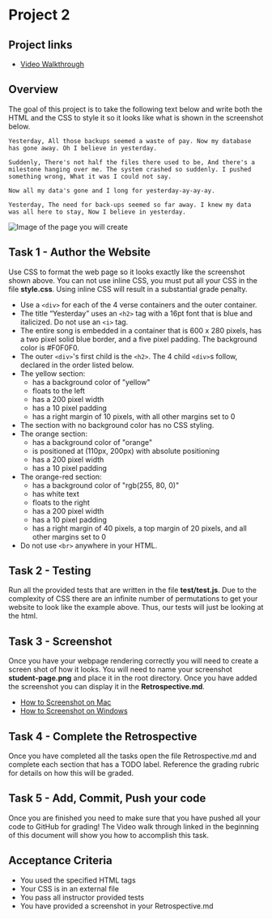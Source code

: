 # Project 2

## Project links

* [Video Walkthrough](https://youtu.be/lHeWbSgfw5I)

## Overview

The goal of this project is to take the following text below and write both the
HTML and the CSS to style it so it looks like what is shown in the screenshot
below.

    Yesterday, All those backups seemed a waste of pay. Now my database
    has gone away. Oh I believe in yesterday.

    Suddenly, There's not half the files there used to be, And there's a
    milestone hanging over me. The system crashed so suddenly. I pushed
    something wrong, What it was I could not say.

    Now all my data's gone and I long for yesterday-ay-ay-ay.

    Yesterday, The need for back-ups seemed so far away. I knew my data
    was all here to stay, Now I believe in yesterday.

![Image of the page you will create](img/example.png)

## Task 1 - Author the Website

Use CSS to format the web page so it looks exactly like the screenshot shown
above. You can not use inline CSS, you must put all your CSS in the file
**style.css**. Using inline CSS will result in a substantial grade penalty.

- Use a `<div>` for each of the 4 verse containers and the outer container.
- The title “Yesterday” uses an `<h2>` tag with a 16pt font that is blue and italicized. Do not use an `<i>` tag.
- The entire song is embedded in a container that is 600 x 280 pixels, has a two
  pixel solid blue border, and a five pixel padding. The background color is
  #F0F0F0.
- The outer `<div>`'s first child is the `<h2>`. The 4 child `<div>`s follow, declared in the order listed below.
- The yellow section:
  - has a background color of "yellow"
  - floats to the left
  - has a 200 pixel width
  - has a 10 pixel padding
  - has a right margin of 10 pixels, with all other margins set to 0
- The section with no background color has no CSS styling.
- The orange section:
  - has a background color of "orange"
  - is positioned at (110px, 200px) with absolute positioning
  - has a 200 pixel width
  - has a 10 pixel padding
- The orange-red section:
  - has a background color of "rgb(255, 80, 0)"
  - has white text
  - floats to the right
  - has a 200 pixel width
  - has a 10 pixel padding
  - has a right margin of 40 pixels, a top margin of 20 pixels, and all other margins set to 0
- Do not use `<br>` anywhere in your HTML.

## Task 2 - Testing

Run all the provided tests that are written in the file **test/test.js**. Due
to the complexity of CSS there are an infinite number of permutations to get your
website to look like the example above. Thus, our tests will just be looking
at the html.

## Task 3 - Screenshot

Once you have your webpage rendering correctly you will need to create a screen
shot of how it looks. You will need to name your screenshot **student-page.png**
and place it in the root directory. Once you have added the screenshot you can
display it in the **Retrospective.md**.

- [How to Screenshot on Mac](https://support.apple.com/guide/mac-help/take-a-screenshot-mh26782/mac)
- [How to Screenshot on Windows](https://support.microsoft.com/en-us/windows/use-snipping-tool-to-capture-screenshots-00246869-1843-655f-f220-97299b865f6b)

## Task 4 - Complete the Retrospective

Once you have completed all the tasks open the file Retrospective.md and complete
each section that has a TODO label. Reference the grading rubric for details on how
this will be graded.

## Task 5 - Add, Commit, Push your code

Once you are finished you need to make sure that you have pushed all your code
to GitHub for grading! The Video walk through linked in the beginning of this
document will show you how to accomplish this task.

## Acceptance Criteria

- You used the specified HTML tags
- Your CSS is in an external file
- You pass all instructor provided tests
- You have provided a screenshot in your Retrospective.md
